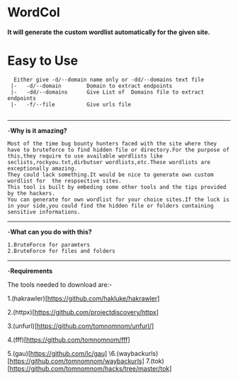 # WordCol
**It will generate the custom wordlist automatically for the given site.**

# Easy to Use
```
  Either give -d/--domain name only or -dd/--domains text file
 |-   -d/--domain        Domain to extract endpoints
 |-   -dd/--domains      Give List of  Domains file to extract endpoints
 |-   -f/--file          Give urls file
 
 ```
 
___
-**Why is it amazing?**
```
Most of the time bug bounty hunters faced with the site where they have to bruteforce to find hidden file or directory.For the purpose of this,they require to use available wordlists like seclists,rockyou.txt,dirbutser wordlists,etc.These wordlists are exceptionally amazing.
They could lack something.It would be nice to generate own custom wordlist for  the respsective sites.
This tool is built by embeding some other tools and the tips provided by the hackers.
You can generate for own wordlist for your choice sites.If the luck is in your side,you could find the hidden file or folders containing sensitive informations.

```
___
-**What can you do with this?**
```
1.BruteForce for paramters
2.BruteForce for files and folders

```
___
-**Requirements**

The tools needed to download  are:-

1.(hakrawler)[https://github.com/hakluke/hakrawler]

2.(httpx)[https://github.com/projectdiscovery/httpx]

3.(unfurl)[https://github.com/tomnomnom/unfurl/]

4.(fff)[https://github.com/tomnomnom/fff]

5.(gau)[https://github.com/lc/gau]
\6.(waybackurls)[https://github.com/tomnomnom/waybackurls]
7.(tok)[https://github.com/tomnomnom/hacks/tree/master/tok]
